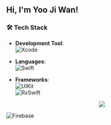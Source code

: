 ##  Hi, I'm Yoo Ji Wan!    

### 🛠 Tech Stack  
- **Development Tool**:  
  ![Xcode](https://img.shields.io/badge/Xcode-%231575F9.svg?style=for-the-badge&logo=xcode&logoColor=white)  

- **Languages**:  
  ![Swift](https://img.shields.io/badge/Swift-%23FA7343.svg?style=for-the-badge&logo=swift&logoColor=white)  

- **Frameworks**:  
  ![UIKit](https://img.shields.io/badge/UIKit-%230078D6.svg?style=for-the-badge)  
  ![RxSwift](https://img.shields.io/badge/RxSwift-%23D222D2.svg?style=for-the-badge&logo=ReactiveX&logoColor=white)  

<p align="center">
  <a href="https://skillicons.dev">
    <img src="https://skillicons.dev/icons?i=swift,reactivex,figma,firebase" />
  </a>
</p>

![Firebase](https://img.shields.io/badge/Firebase-%23039BE5.svg?style=for-the-badge&logo=firebase&logoColor=white)
